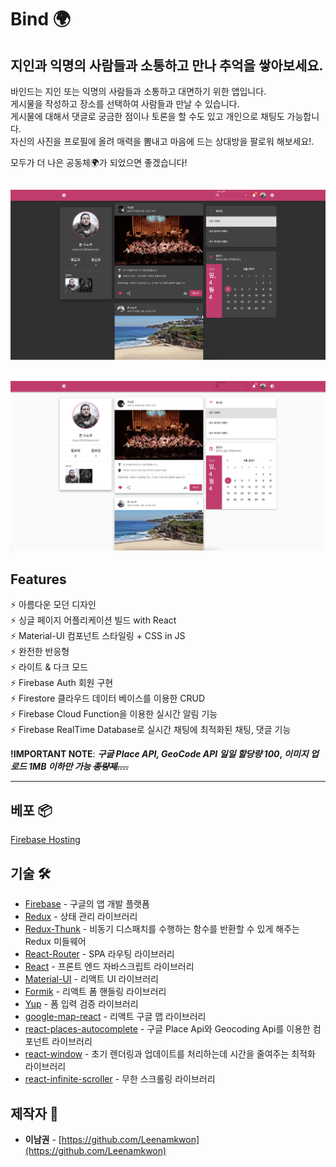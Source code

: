 # Bind 🌍

## 지인과 익명의 사람들과 소통하고 만나 추억을 쌓아보세요.

바인드는 지인 또는 익명의 사람들과 소통하고 대면하기 위한 앱입니다.\
게시물을 작성하고 장소를 선택하여 사람들과 만날 수 있습니다.\
게시물에 대해서 댓글로 궁금한 점이나 토론을 할 수도 있고 개인으로 채팅도 가능합니다.\
자신의 사진을 프로필에 올려 매력을 뽐내고 마음에 드는 상대방을 팔로워 해보세요!.

모두가 더 나은 공동체🌍가 되었으면 좋겠습니다!

<h2 align="center">
  <img src="https://github.com/Leenamkwon/Bind/blob/main/example/main_dark.png" alt="main_white" width="700px" />
</h2>
<h2 align="center">
  <img src="https://github.com/Leenamkwon/Bind/blob/main/example/main_white.png" alt="main_dark" width="700px" />
  <br>
</h2>

## Features

⚡️ 아름다운 모던 디자인\
⚡️ 싱글 페이지 어플리케이션 빌드 with React\
⚡️ Material-UI 컴포넌트 스타일링 + CSS in JS\
⚡️ 완전한 반응형\
⚡️ 라이트 & 다크 모드\
⚡️ Firebase Auth 회원 구현\
⚡️ Firestore 클라우드 데이터 베이스를 이용한 CRUD\
⚡️ Firebase Cloud Function을 이용한 실시간 알림 기능\
⚡️ Firebase RealTime Database로 실시간 채팅에 최적화된 채팅, 댓글 기능

<!-- 라이브로 보기, **[클릭](https://bind-5d6a6.firebaseapp.com/)** -->

<!-- ## 컴포넌트 🚀

These instructions will get you a copy of the project up and running on your local machine for development and testing purposes. See deployment for notes on how to deploy the project on a live system.

### 로그인 폼

<h2 align="center">
  <img src="https://github.com/Leenamkwon/Bind/blob/main/example/login.png" alt="login" width="700px" />

</h2>
로그인 컴포넌트

<h2 align="center">
  <img src="https://github.com/Leenamkwon/Bind/blob/main/example/password.png" alt="login" width="700px" />
</h2>
비밀번호 찾기 컴포넌트

### 이벤트 게시 폼

<h2 align="center">
  <img src="https://github.com/Leenamkwon/Bind/blob/main/example/eventForm.png" alt="login" width="700px" />
</h2>



<br>

### 이벤트 디테일

<h2 align="center">
  <img src="https://github.com/Leenamkwon/Bind/blob/main/example/eventDetailed.png" alt="login" width="700px" />
</h2>
<h2 align="center">
  <img src="https://github.com/Leenamkwon/Bind/blob/main/example/eventDetailed2.png" alt="login" width="700px" />
</h2>

<br/>

### 알림 리스트

<h2 align="center">
  <img src="https://github.com/Leenamkwon/Bind/blob/main/example/alram.png" alt="login" width="700px" />
</h2>

<br/>

### 프로필

<h2 align="center">
  <img src="https://github.com/Leenamkwon/Bind/blob/main/example/profile.png" alt="login" width="700px" />
</h2>

<h2 align="center">
  <img src="https://github.com/Leenamkwon/Bind/blob/main/example/profile_events.png" alt="login" width="700px" />
</h2>

<h2 align="center">
  <img src="https://github.com/Leenamkwon/Bind/blob/main/example/profile_gallery.png" alt="login" width="700px" />
</h2>

<h2 align="center">
  <img src="https://github.com/Leenamkwon/Bind/blob/main/example/profile_follower.png" alt="login" width="700px" />
</h2>

<br/>

### 채팅

<h2 align="center">
  <img src="https://github.com/Leenamkwon/Bind/blob/main/example/profile_chat2.png" alt="login" width="700px" />
</h2>

<h2 align="center">
  <img src="https://github.com/Leenamkwon/Bind/blob/main/example/profile_chat.png" alt="login" width="700px" />
</h2>

<br/>

### 계정 설정

<h2 align="center">
  <img src="https://github.com/Leenamkwon/Bind/blob/main/example/auth.png" alt="login" width="700px" />
</h2> -->

**!IMPORTANT NOTE**:
**_구글 Place API, GeoCode API 일일 할당량 100_,
_이미지 업로드 1MB 이하만 가능 ~~종량제....~~_**

---

## 베포 📦

[Firebase Hosting](https://www.firebase.com/)

## 기술 🛠️

- [Firebase](https://www.firebase.com) - 구글의 앱 개발 플랫폼
- [Redux](https://ko.redux.js.org/introduction/getting-started/) - 상태 관리 라이브러리
- [Redux-Thunk](https://www.npmjs.com/package/redux-thunk) - 비동기 디스패치를 ​​수행하는 함수를 반환할 수 있게 해주는 Redux 미들웨어
- [React-Router](https://reactrouter.com/) - SPA 라우팅 라이브러리
- [React](https://es.reactjs.org/) - 프론트 엔드 자바스크립트 라이브러리
- [Material-UI](https://material-ui.com/) - 리액트 UI 라이브러리
- [Formik](https://formik.org/docs/api/field) - 리액트 폼 핸들링 라이브러리
- [Yup](https://www.npmjs.com/package/yup) - 폼 입력 검증 라이브러리
- [google-map-react](https://www.npmjs.com/package/google-map-react) - 리액트 구글 맵 라이브러리
- [react-places-autocomplete](https://www.npmjs.com/package/react-places-autocomplete) - 구글 Place Api와 Geocoding Api를 이용한 컴포넌트 라이브러리
- [react-window](https://www.npmjs.com/package/react-window) - 초기 렌더링과 업데이트를 처리하는데 시간을 줄여주는 최적화 라이브러리
- [react-infinite-scroller](https://www.npmjs.com/package/react-infinite-scroller) - 무한 스크롤링 라이브러리

## 제작자 👥

- **이남권** - [https://github.com/Leenamkwon](https://github.com/Leenamkwon)
